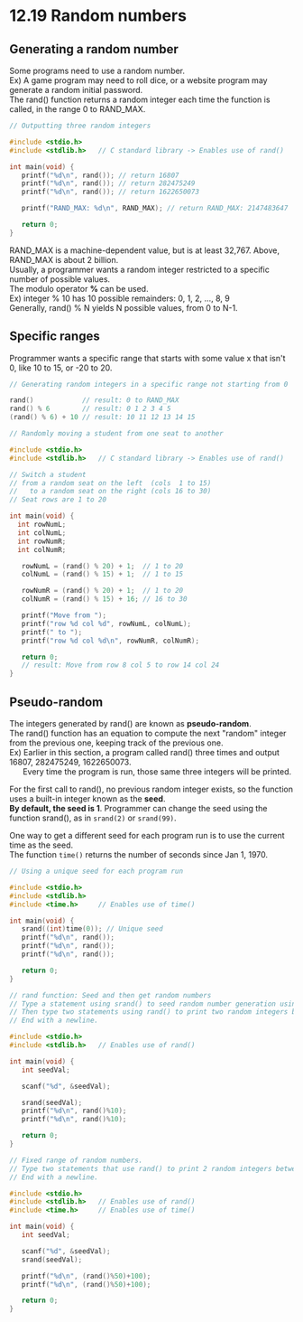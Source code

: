 # 12.19 Random numbers

## Generating a random number
Some programs need to use a random number.   
Ex) A game program may need to roll dice, or a website program may generate a random initial password.   
The rand() function returns a random integer each time the function is called, in the range 0 to RAND_MAX.   
```c
// Outputting three random integers

#include <stdio.h>
#include <stdlib.h>   // C standard library -> Enables use of rand()

int main(void) {
   printf("%d\n", rand()); // return 16807
   printf("%d\n", rand()); // return 282475249
   printf("%d\n", rand()); // return 1622650073

   printf("RAND_MAX: %d\n", RAND_MAX); // return RAND_MAX: 2147483647

   return 0;
}
```

RAND_MAX is a machine-dependent value, but is at least 32,767. Above, RAND_MAX is about 2 billion.   
Usually, a programmer wants a random integer restricted to a specific number of possible values.   
The modulo operator **%** can be used.   
Ex) integer % 10 has 10 possible remainders: 0, 1, 2, ..., 8, 9   
Generally, rand() % N yields N possible values, from 0 to N-1.   

## Specific ranges
Programmer wants a specific range that starts with some value x that isn't 0, like 10 to 15, or -20 to 20.   
```c
// Generating random integers in a specific range not starting from 0

rand()            // result: 0 to RAND_MAX
rand() % 6        // result: 0 1 2 3 4 5
(rand() % 6) + 10 // result: 10 11 12 13 14 15
```

```c
// Randomly moving a student from one seat to another

#include <stdio.h>
#include <stdlib.h>   // C standard library -> Enables use of rand()

// Switch a student
// from a random seat on the left  (cols  1 to 15)
//   to a random seat on the right (cols 16 to 30)
// Seat rows are 1 to 20

int main(void) {
  int rowNumL;
  int colNumL;
  int rowNumR;
  int colNumR;

   rowNumL = (rand() % 20) + 1;  // 1 to 20
   colNumL = (rand() % 15) + 1;  // 1 to 15

   rowNumR = (rand() % 20) + 1;  // 1 to 20
   colNumR = (rand() % 15) + 16; // 16 to 30

   printf("Move from ");
   printf("row %d col %d", rowNumL, colNumL);
   printf(" to ");
   printf("row %d col %d\n", rowNumR, colNumR);

   return 0;
   // result: Move from row 8 col 5 to row 14 col 24
}
```

## Pseudo-random
The integers generated by rand() are known as **pseudo-random**.   
The rand() function has an equation to compute the next "random" integer from the previous one, keeping track of the previous one.   
Ex) Earlier in this section, a program called rand() three times and output 16807, 282475249, 1622650073.   
&nbsp;&nbsp;&nbsp;&nbsp;&nbsp;&nbsp;Every time the program is run, those same three integers will be printed.

For the first call to rand(), no previous random integer exists, so the function uses a built-in integer known as the **seed**.   
**By default, the seed is 1**. Programmer can change the seed using the function srand(), as in ``srand(2)`` or ``srand(99)``.   

One way to get a different seed for each program run is to use the current time as the seed.   
The function ``time()`` returns the number of seconds since Jan 1, 1970.   
```c
// Using a unique seed for each program run

#include <stdio.h>
#include <stdlib.h>   
#include <time.h>     // Enables use of time()

int main(void) {
   srand((int)time(0)); // Unique seed
   printf("%d\n", rand());
   printf("%d\n", rand());
   printf("%d\n", rand());

   return 0;
}
```
```c
// rand function: Seed and then get random numbers
// Type a statement using srand() to seed random number generation using variable seedVal.
// Then type two statements using rand() to print two random integers between 0 and 9.
// End with a newline.

#include <stdio.h>
#include <stdlib.h>   // Enables use of rand()

int main(void) {
   int seedVal;

   scanf("%d", &seedVal);

   srand(seedVal);
   printf("%d\n", rand()%10);
   printf("%d\n", rand()%10);

   return 0;
}
```
```c
// Fixed range of random numbers.
// Type two statements that use rand() to print 2 random integers between 100 and 149.
// End with a newline. 

#include <stdio.h>
#include <stdlib.h>   // Enables use of rand()
#include <time.h>     // Enables use of time()

int main(void) {
   int seedVal;

   scanf("%d", &seedVal);
   srand(seedVal);

   printf("%d\n", (rand()%50)+100);
   printf("%d\n", (rand()%50)+100);

   return 0;
}
```
